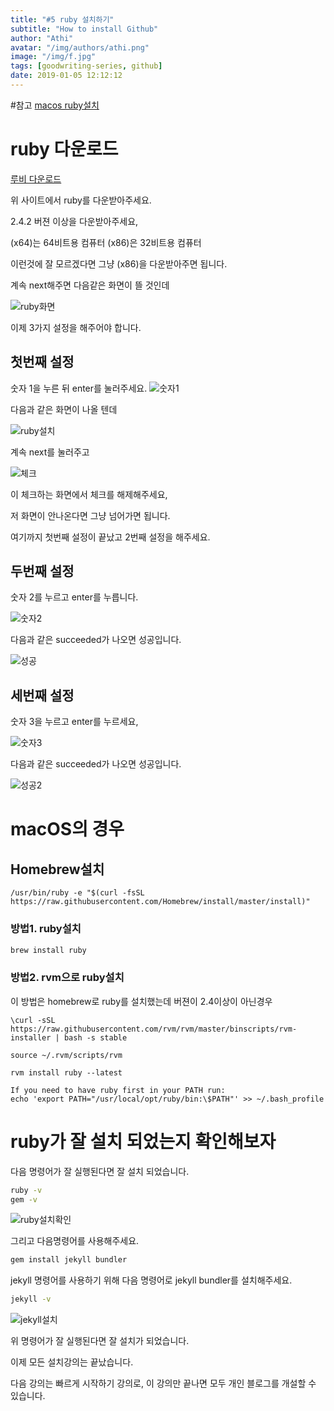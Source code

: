```yaml
---
title: "#5 ruby 설치하기"
subtitle: "How to install Github"
author: "Athi"
avatar: "/img/authors/athi.png"
image: "/img/f.jpg"
tags: [goodwriting-series, github]
date: 2019-01-05 12:12:12
---
```


#참고
[macos ruby설치](https://medium.com/@IanRahman/how-to-upgrade-ruby-on-a-mac-a592c6085c63)

# ruby 다운로드

[루비 다운로드](https://rubyinstaller.org/downloads/)

위 사이트에서 ruby를 다운받아주세요.

2.4.2 버젼 이상을 다운받아주세요,

(x64)는 64비트용 컴퓨터
(x86)은 32비트용 컴퓨터

이런것에 잘 모르겠다면 그냥 (x86)을 다운받아주면 됩니다.

계속 next해주면 다음같은 화면이 뜰 것인데

![ruby화면](https://i.imgur.com/6eJIXCp.png)

이제 3가지 설정을 해주어야 합니다.

## 첫번째 설정

숫자 1을 누른 뒤 enter를 눌러주세요.
![숫자1](https://i.imgur.com/bd5rlEw.png)

다음과 같은 화면이 나올 텐데

![ruby설치](https://i.imgur.com/OEpopIN.png)

계속 next를 눌러주고

![체크](https://i.imgur.com/OHgGsu0.png)

이 체크하는 화면에서 체크를 해제해주세요,

저 화면이 안나온다면 그냥 넘어가면 됩니다.

여기까지 첫번째 설정이 끝났고 2번째 설정을 해주세요.

## 두번째 설정

숫자 2를 누르고 enter를 누릅니다.

![숫자2](https://i.imgur.com/4AcZBxw.png)

다음과 같은 succeeded가 나오면 성공입니다.

![성공](https://i.imgur.com/TPSKjfu.png)

## 세번째 설정

숫자 3을 누르고 enter를 누르세요,

![숫자3](https://i.imgur.com/HNoM0TB.png)

다음과 같은 succeeded가 나오면 성공입니다.

![성공2](https://i.imgur.com/dQJ6m5i.png)

# macOS의 경우

## Homebrew설치

```
/usr/bin/ruby -e "$(curl -fsSL https://raw.githubusercontent.com/Homebrew/install/master/install)"
```

### 방법1. ruby설치

```bash
brew install ruby
```

### 방법2. rvm으로 ruby설치

이 방법은 homebrew로 ruby를 설치했는데 버젼이 2.4이상이 아닌경우

```
\curl -sSL https://raw.githubusercontent.com/rvm/rvm/master/binscripts/rvm-installer | bash -s stable
```

```
source ~/.rvm/scripts/rvm
```

```
rvm install ruby --latest
```

```
If you need to have ruby first in your PATH run:
echo 'export PATH="/usr/local/opt/ruby/bin:\$PATH"' >> ~/.bash_profile
```

# ruby가 잘 설치 되었는지 확인해보자

다음 명령어가 잘 실행된다면 잘 설치 되었습니다.

```bash
ruby -v
gem -v
```

![ruby설치확인](https://i.imgur.com/HhKm4gO.png)

그리고 다음명령어를 사용해주세요.

```bash
gem install jekyll bundler
```

jekyll 명령어를 사용하기 위해 다음 명령어로 jekyll bundler를 설치해주세요.

```bash
jekyll -v
```

![jekyll설치](https://i.imgur.com/lDoXJcS.png)

위 명령어가 잘 실행된다면 잘 설치가 되었습니다.

이제 모든 설치강의는 끝났습니다.

다음 강의는 빠르게 시작하기 강의로, 이 강의만 끝나면 모두 개인 블로그를 개설할 수 있습니다.
